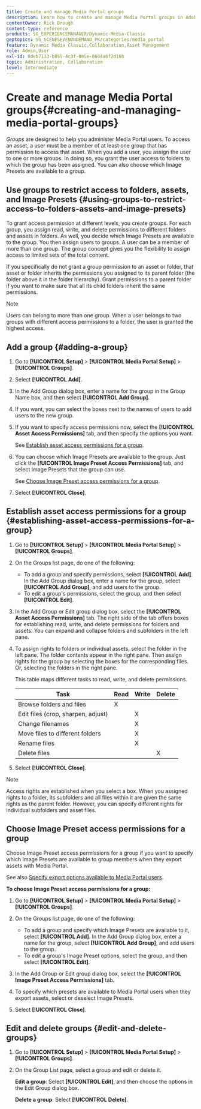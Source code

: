 ```yaml
---
title: Create and manage Media Portal groups
description: Learn how to create and manage Media Portal groups in Adobe Dynamic Media Classic.
contentOwner: Rick Brough
content-type: reference
products: SG_EXPERIENCEMANAGER/Dynamic-Media-Classic
geptopics: SG_SCENESEVENONDEMAND_PK/categories/media_portal
feature: Dynamic Media Classic,Collaboration,Asset Management
role: Admin,User
exl-id: 0deb7133-b895-4c3f-8e5e-8604a6f2d16b
topic: Administration, Collaboration
level: Intermediate
---
```

# Create and manage Media Portal groups{#creating-and-managing-media-portal-groups}

*Groups* are designed to help you administer Media Portal users. To access an asset, a user must be a member of at least one group that has permission to access that asset. When you add a user, you assign the user to one or more groups. In doing so, you grant the user access to folders to which the group has been assigned. You can also choose which Image Presets are available to a group.

## Use groups to restrict access to folders, assets, and Image Presets {#using-groups-to-restrict-access-to-folders-assets-and-image-presets}

To grant access permission at different levels, you create groups. For each group, you assign read, write, and delete permissions to different folders and assets in folders. As well, you decide which Image Presets are available to the group. You then assign users to groups. A user can be a member of more than one group. The group concept gives you the flexibility to assign access to limited sets of the total content.

If you specifically do not grant a group permission to an asset or folder, that asset or folder inherits the permissions you assigned to its parent folder (the folder above it in the folder hierarchy). Grant permissions to a parent folder if you want to make sure that all its child folders inherit the same permissions.

>[!NOTE]
>
>Users can belong to more than one group. When a user belongs to two groups with different access permissions to a folder, the user is granted the highest access.

## Add a group {#adding-a-group}

1. Go to **[!UICONTROL Setup]** > **[!UICONTROL Media Portal Setup]** > **[!UICONTROL Groups]**.
1. Select **[!UICONTROL Add]**.
1. In the Add Group dialog box, enter a name for the group in the Group Name box, and then select **[!UICONTROL Add Group]**.
1. If you want, you can select the boxes next to the names of users to add users to the new group.
1. If you want to specify access permissions now, select the **[!UICONTROL Asset Access Permissions]** tab, and then specify the options you want.

   See [Establish asset access permissions for a group](creating-media-portal-groups.md#establishing_asset_access_permissions_for_a_group).

1. You can choose which Image Presets are available to the group. Just click the **[!UICONTROL Image Preset Access Permissions]** tab, and select Image Presets that the group can use.

   See [Choose Image Preset access permissions for a group](creating-media-portal-groups.md#choosing_image_preset_access_permissions_for_a_group).

1. Select **[!UICONTROL Close]**.

## Establish asset access permissions for a group {#establishing-asset-access-permissions-for-a-group}

1. Go to **[!UICONTROL Setup]** > **[!UICONTROL Media Portal Setup]** > **[!UICONTROL Groups]**.
1. On the Groups list page, do one of the following:

    * To add a group and specify permissions, select **[!UICONTROL Add]**. In the Add Group dialog box, enter a name for the group, select **[!UICONTROL Add Group]**, and add users to the group.
    * To edit a group's permissions, select the group, and then select **[!UICONTROL Edit]**.

1. In the Add Group or Edit group dialog box, select the **[!UICONTROL Asset Access Permissions]** tab. The right side of the tab offers boxes for establishing read, write, and delete permissions for folders and assets. You can expand and collapse folders and subfolders in the left pane.
1. To assign rights to folders or individual assets, select the folder in the left pane. The folder contents appear in the right pane. Then assign rights for the group by selecting the boxes for the corresponding files. Or, selecting the folders in the right pane.

   This table maps different tasks to read, write, and delete permissions.

    |Task|Read|Write|Delete|
    | --- | --- | --- | --- |
    | Browse folders and files | X | | |
    | Edit files (crop, sharpen, adjust) | | X | |
    | Change filenames | | X | |
    | Move files to different folders | | X | |
    | Rename files | | X| |
    | Delete files | | |X|

1. Select **[!UICONTROL Close]**.

>[!NOTE]
>
>Access rights are established when you select a box. When you assigned rights to a folder, its subfolders and all files within it are given the same rights as the parent folder. However, you can specify different rights for individual subfolders and asset files.

## Choose Image Preset access permissions for a group

Choose Image Preset access permissions for a group if you want to specify which Image Presets are available to group members when they export assets with Media Portal.

See also [Specify export options available to Media Portal users](specifying-export-options-available-media.md#specifying_export_options_available_to_media_portal_users).

**To choose Image Preset access permissions for a group:**

1. Go to **[!UICONTROL Setup]** > **[!UICONTROL Media Portal Setup]** > **[!UICONTROL Groups]**.
1. On the Groups list page, do one of the following:

    * To add a group and specify which Image Presets are available to it, select **[!UICONTROL Add]**. In the Add Group dialog box, enter a name for the group, select **[!UICONTROL Add Group]**, and add users to the group.
    * To edit a group's Image Preset options, select the group, and then select **[!UICONTROL Edit]**.

1. In the Add Group or Edit group dialog box, select the **[!UICONTROL Image Preset Access Permissions]** tab.
1. To specify which presets are available to Media Portal users when they export assets, select or deselect Image Presets.
1. Select **[!UICONTROL Close]**.

## Edit and delete groups {#edit-and-delete-groups}

1. Go to **[!UICONTROL Setup]** > **[!UICONTROL Media Portal Setup]** > **[!UICONTROL Groups]**.
1. On the Group List page, select a group and edit or delete it.

   **Edit a group**: Select **[!UICONTROL Edit]**, and then choose the options in the Edit Group dialog box.

   **Delete a group**: Select **[!UICONTROL Delete]**.
